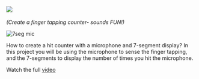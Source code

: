 ## ![](https://place-hold.it/333x39/FFFFFF/296479/82CF0D&text=7_SEGMENT_-_MICROPHONE&bold&fontsize=23)

*(Create a finger tapping counter- sounds FUN!)*

![7seg mic](https://user-images.githubusercontent.com/37689522/53419157-9ad75300-39d9-11e9-9c9f-6329007fa226.gif)

How to create a hit counter with a microphone and 7-segment display? 
In this project you will be using the microphone to sense the finger tapping, and the 7-segments to display the number of times you hit the microphone. 

Watch the full [video](https://www.youtube.com/watch?v=AbKuOyb-nto)
